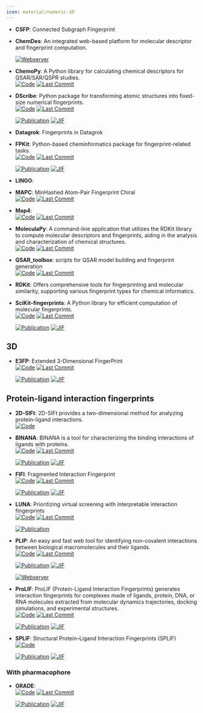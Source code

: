 ```yaml
---
icon: material/numeric-10
---
```





- **CSFP**: Connected Subgraph Fingerprint  




- **ChemDes**: An integrated web-based platform for molecular descriptor and fingerprint computation.  


    [![Webserver](https://img.shields.io/badge/Webserver-online-brightgreen?style=for-the-badge&logo=cachet&logoColor=65FF8F)](http://www.scbdd.com/chemdes/) 


- **ChemoPy**: A Python library for calculating chemical descriptors for QSAR/SAR/QSPR studies.  
    [![Code](https://img.shields.io/github/stars/ifyoungnet/Chemopy?tab=readme-ov-file?style=for-the-badge&logo=github)](https://github.com/ifyoungnet/Chemopy?tab=readme-ov-file) 
    [![Last Commit](https://img.shields.io/github/last-commit/ifyoungnet/Chemopy?tab=readme-ov-file?style=for-the-badge&logo=github)](https://github.com/ifyoungnet/Chemopy?tab=readme-ov-file) 




- **DScribe**: Python package for transforming atomic structures into fixed-size numerical fingerprints.  
    [![Code](https://img.shields.io/github/stars/SINGROUP/dscribe?style=for-the-badge&logo=github)](https://github.com/SINGROUP/dscribe) 
    [![Last Commit](https://img.shields.io/github/last-commit/SINGROUP/dscribe?style=for-the-badge&logo=github)](https://github.com/SINGROUP/dscribe) 

    [![Publication](https://img.shields.io/badge/Publication-Citations:545-blue?style=for-the-badge&logo=bookstack)](https://doi.org/10.1016/j.cpc.2019.106949) 
    [![JIF](https://img.shields.io/badge/Impact_Factor-7.20-purple?style=for-the-badge&logo=academia)](https://doi.org/10.1016/j.cpc.2019.106949)



- **Datagrok**: Fingerprints in Datagrok  




- **FPKit**: Python-based cheminformatics package for fingerprint-related tasks.  
    [![Code](https://img.shields.io/github/stars/davidbajusz/fpkit?style=for-the-badge&logo=github)](https://github.com/davidbajusz/fpkit) 
    [![Last Commit](https://img.shields.io/github/last-commit/davidbajusz/fpkit?style=for-the-badge&logo=github)](https://github.com/davidbajusz/fpkit) 

    [![Publication](https://img.shields.io/badge/Publication-Citations:86-blue?style=for-the-badge&logo=bookstack)](https://doi.org/10.1186/s13321-018-0302-y) 
    [![JIF](https://img.shields.io/badge/Impact_Factor-7.10-purple?style=for-the-badge&logo=academia)](https://doi.org/10.1186/s13321-018-0302-y)



- **LINGO**:   




- **MAPC**: MinHashed Atom-Pair Fingerprint Chiral  
    [![Code](https://img.shields.io/github/stars/reymond-group/mapchiral?style=for-the-badge&logo=github)](https://github.com/reymond-group/mapchiral) 
    [![Last Commit](https://img.shields.io/github/last-commit/reymond-group/mapchiral?style=for-the-badge&logo=github)](https://github.com/reymond-group/mapchiral) 




- **Map4**:   
    [![Code](https://img.shields.io/github/stars/reymond-group/map4?style=for-the-badge&logo=github)](https://github.com/reymond-group/map4) 
    [![Last Commit](https://img.shields.io/github/last-commit/reymond-group/map4?style=for-the-badge&logo=github)](https://github.com/reymond-group/map4) 




- **MoleculaPy**: A command-line application that utilizes the RDKit library to compute molecular descriptors and fingerprints, aiding in the analysis and characterization of chemical structures.  
    [![Code](https://img.shields.io/github/stars/kamilpytlak/MoleculaPy?style=for-the-badge&logo=github)](https://github.com/kamilpytlak/MoleculaPy) 
    [![Last Commit](https://img.shields.io/github/last-commit/kamilpytlak/MoleculaPy?style=for-the-badge&logo=github)](https://github.com/kamilpytlak/MoleculaPy) 




- **QSAR_toolbox**: scripts for QSAR model building and fingerprint generation  
    [![Code](https://img.shields.io/github/stars/iwatobipen/QSAR_TOOLBOX?style=for-the-badge&logo=github)](https://github.com/iwatobipen/QSAR_TOOLBOX) 
    [![Last Commit](https://img.shields.io/github/last-commit/iwatobipen/QSAR_TOOLBOX?style=for-the-badge&logo=github)](https://github.com/iwatobipen/QSAR_TOOLBOX) 




- **RDKit**: Offers comprehensive tools for fingerprinting and molecular similarity, supporting various fingerprint types for chemical informatics.  




- **SciKit-fingerprints**: A Python library for efficient computation of molecular fingerprints.  
    [![Code](https://img.shields.io/github/stars/scikit-fingerprints/scikit-fingerprints/tree/SoftwareX_submission_v1.6.1?style=for-the-badge&logo=github)](https://github.com/scikit-fingerprints/scikit-fingerprints/tree/SoftwareX_submission_v1.6.1) 
    [![Last Commit](https://img.shields.io/github/last-commit/scikit-fingerprints/scikit-fingerprints/tree/SoftwareX_submission_v1.6.1?style=for-the-badge&logo=github)](https://github.com/scikit-fingerprints/scikit-fingerprints/tree/SoftwareX_submission_v1.6.1) 

    [![Publication](https://img.shields.io/badge/Publication-Citations:0-blue?style=for-the-badge&logo=bookstack)](https://doi.org/10.1016/j.softx.2024.101944) 
    [![JIF](https://img.shields.io/badge/Impact_Factor-2.40-purple?style=for-the-badge&logo=academia)](https://doi.org/10.1016/j.softx.2024.101944)


## **3D**


- **E3FP**: Extended 3-Dimensional FingerPrint  
    [![Code](https://img.shields.io/github/stars/keiserlab/e3fp?style=for-the-badge&logo=github)](https://github.com/keiserlab/e3fp) 
    [![Last Commit](https://img.shields.io/github/last-commit/keiserlab/e3fp?style=for-the-badge&logo=github)](https://github.com/keiserlab/e3fp) 

    [![Publication](https://img.shields.io/badge/Publication-Citations:89-blue?style=for-the-badge&logo=bookstack)](https://doi.org/10.1021/acs.jmedchem.7b00696) 
    [![JIF](https://img.shields.io/badge/Impact_Factor-6.80-purple?style=for-the-badge&logo=academia)](https://doi.org/10.1021/acs.jmedchem.7b00696)


## **Protein-ligand interaction fingerprints**


- **2D-SIFt**: 2D-SIFt provides a two-dimensional method for analyzing protein-ligand interactions.  
    [![Code](https://img.shields.io/badge/Code-Repository-blue?style=for-the-badge)](https://bitbucket.org/zchl/sift2d/src/master/) 




- **BINANA**: BINANA is a tool for characterizing the binding interactions of ligands with proteins.  
    [![Code](https://img.shields.io/github/stars/durrantlab/binana/?style=for-the-badge&logo=github)](https://github.com/durrantlab/binana/) 
    [![Last Commit](https://img.shields.io/github/last-commit/durrantlab/binana/?style=for-the-badge&logo=github)](https://github.com/durrantlab/binana/) 

    [![Publication](https://img.shields.io/badge/Publication-Citations:194-blue?style=for-the-badge&logo=bookstack)](https://doi.org/10.1016%2Fj.jmgm.2011.01.004) 
    [![JIF](https://img.shields.io/badge/Impact_Factor-2.70-purple?style=for-the-badge&logo=academia)](https://doi.org/10.1016%2Fj.jmgm.2011.01.004)



- **FIFI**: Fragmented Interaction Fingerprint  
    [![Code](https://img.shields.io/github/stars/FIFI-VS/FIFI-FP?style=for-the-badge&logo=github)](https://github.com/FIFI-VS/FIFI-FP) 
    [![Last Commit](https://img.shields.io/github/last-commit/FIFI-VS/FIFI-FP?style=for-the-badge&logo=github)](https://github.com/FIFI-VS/FIFI-FP) 

    [![Publication](https://img.shields.io/badge/Publication-Citations:0-blue?style=for-the-badge&logo=bookstack)](https://doi.org/10.1021/acsomega.4c05433) 
    [![JIF](https://img.shields.io/badge/Impact_Factor-3.70-purple?style=for-the-badge&logo=academia)](https://doi.org/10.1021/acsomega.4c05433)



- **LUNA**: Prioritizing virtual screening with interpretable interaction fingerprints  
    [![Code](https://img.shields.io/github/stars/keiserlab/LUNA?style=for-the-badge&logo=github)](https://github.com/keiserlab/LUNA) 
    [![Last Commit](https://img.shields.io/github/last-commit/keiserlab/LUNA?style=for-the-badge&logo=github)](https://github.com/keiserlab/LUNA) 

    [![Publication](https://img.shields.io/badge/Publication-Citations:4-blue?style=for-the-badge&logo=bookstack)](https://doi.org/10.1101/2022.05.25.493419) 



- **PLIP**: An easy and fast web tool for identifying non-covalent interactions between biological macromolecules and their ligands.  
    [![Code](https://img.shields.io/github/stars/pharmai/plip?style=for-the-badge&logo=github)](https://github.com/pharmai/plip) 
    [![Last Commit](https://img.shields.io/github/last-commit/pharmai/plip?style=for-the-badge&logo=github)](https://github.com/pharmai/plip) 

    [![Publication](https://img.shields.io/badge/Publication-Citations:1168-blue?style=for-the-badge&logo=bookstack)](https://doi.org/10.1093/nar/gkab294) 
    [![JIF](https://img.shields.io/badge/Impact_Factor-16.60-purple?style=for-the-badge&logo=academia)](https://doi.org/10.1093/nar/gkab294)

    [![Webserver](https://img.shields.io/badge/Webserver-online-brightgreen?style=for-the-badge&logo=cachet&logoColor=65FF8F)](https://plip-tool.biotec.tu-dresden.de/plip-web/plip/index) 


- **ProLIF**: ProLIF (Protein-Ligand Interaction Fingerprints) generates interaction fingerprints for complexes made of ligands, protein, DNA, or RNA molecules extracted from molecular dynamics trajectories, docking simulations, and experimental structures.  
    [![Code](https://img.shields.io/github/stars/chemosim-lab/ProLIF?style=for-the-badge&logo=github)](https://github.com/chemosim-lab/ProLIF) 
    [![Last Commit](https://img.shields.io/github/last-commit/chemosim-lab/ProLIF?style=for-the-badge&logo=github)](https://github.com/chemosim-lab/ProLIF) 

    [![Publication](https://img.shields.io/badge/Publication-Citations:187-blue?style=for-the-badge&logo=bookstack)](https://doi.org/10.1186/s13321-021-00548-6) 
    [![JIF](https://img.shields.io/badge/Impact_Factor-7.10-purple?style=for-the-badge&logo=academia)](https://doi.org/10.1186/s13321-021-00548-6)



- **SPLIF**: Structural Protein–Ligand Interaction Fingerprints (SPLIF)  
    [![Code](https://img.shields.io/badge/Code-Repository-blue?style=for-the-badge)](https://oddt.readthedocs.io/en/latest/rst/oddt.html#oddt.fingerprints.SPLIF) 

    [![Publication](https://img.shields.io/badge/Publication-Citations:137-blue?style=for-the-badge&logo=bookstack)](https://doi.org/10.1021%2Fci500319f) 
    [![JIF](https://img.shields.io/badge/Impact_Factor-5.60-purple?style=for-the-badge&logo=academia)](https://doi.org/10.1021%2Fci500319f)


### **With pharmacophore**

- **GRADE**:   
    [![Code](https://img.shields.io/github/stars/molinfo-vienna/GRADE?style=for-the-badge&logo=github)](https://github.com/molinfo-vienna/GRADE) 
    [![Last Commit](https://img.shields.io/github/last-commit/molinfo-vienna/GRADE?style=for-the-badge&logo=github)](https://github.com/molinfo-vienna/GRADE) 

    [![Publication](https://img.shields.io/badge/Publication-Citations:0-blue?style=for-the-badge&logo=bookstack)](https://doi.org/10.1021/acs.jcim.4c01902) 
    [![JIF](https://img.shields.io/badge/Impact_Factor-5.60-purple?style=for-the-badge&logo=academia)](https://doi.org/10.1021/acs.jcim.4c01902)


